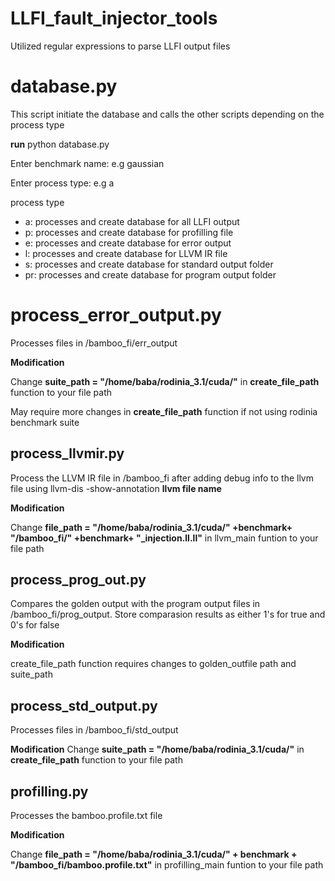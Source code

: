 # LLFI_fault_injector_tools
Utilized regular expressions to parse LLFI output files

# database.py

This script initiate the database and calls the other scripts depending on the process type

**run** python database.py

Enter benchmark name: e.g gaussian

Enter process type: e.g a

process type

- a: processes and create database for all LLFI output
- p: processes and create database for profilling file
- e: processes and create database for error output
- l: processes and create database for LLVM IR file
- s: processes and create database for standard output folder
- pr: processes and create database for program output folder


# process_error_output.py

Processes files in /bamboo_fi/err_output

**Modification** 

Change **suite_path = "/home/baba/rodinia_3.1/cuda/"** in **create_file_path**  function to your file path

May require more changes in **create_file_path** function if not using rodinia benchmark suite

## process_llvmir.py

Process the LLVM IR file in /bamboo_fi after adding debug info to the llvm file using llvm-dis -show-annotation **llvm file name**

**Modification** 

 Change **file_path = "/home/baba/rodinia_3.1/cuda/" +benchmark+ "/bamboo_fi/" +benchmark+ "_injection.ll.ll"** in llvm_main funtion to your file path

## process_prog_out.py
Compares the golden output with the program output files in /bamboo_fi/prog_output. Store comparasion results as either 1's for true and 0's for false

**Modification** 

create_file_path function requires changes to golden_outfile path and suite_path

 
## process_std_output.py
Processes files in /bamboo_fi/std_output 

**Modification** 
Change **suite_path = "/home/baba/rodinia_3.1/cuda/"** in **create_file_path**  function to your file path

## profilling.py
Processes the bamboo.profile.txt file

**Modification** 

 Change **file_path = "/home/baba/rodinia_3.1/cuda/" + benchmark + "/bamboo_fi/bamboo.profile.txt"** in profilling_main funtion to your file path
